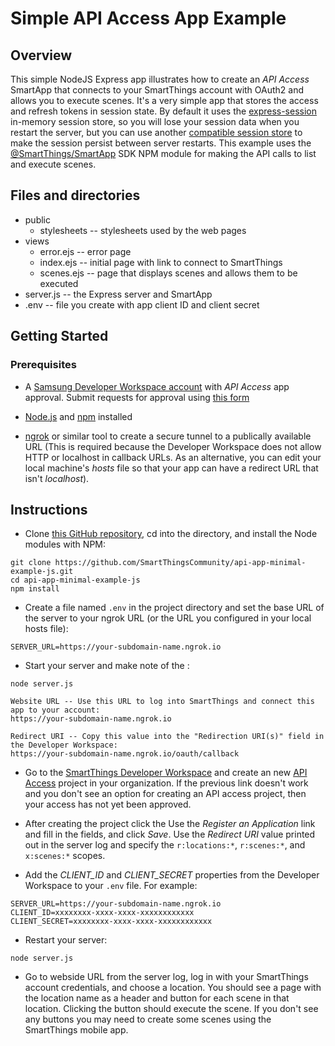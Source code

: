# Simple API Access App Example

## Overview

This simple NodeJS Express app illustrates how to create an _API Access_ SmartApp that connects to your SmartThings
account with OAuth2 and allows you to execute scenes. It's a very simple app that stores the access and refresh tokens
in session state. By default it uses the 
[express-session](https://www.npmjs.com/package/express-session#compatible-session-stores) in-memory session store, 
so you will lose your session data
when you restart the server, but you can use another 
[compatible session store](https://www.npmjs.com/package/express-session#compatible-session-stores)
to make the session persist between server
restarts. This example uses the 
[@SmartThings/SmartApp](https://www.npmjs.com/package/@smartthings/smartapp) SDK NPM module for making the
API calls to list and execute scenes.

## Files and directories 

- public
  - stylesheets -- stylesheets used by the web pages
- views
  - error.ejs -- error page
  - index.ejs -- initial page with link to connect to SmartThings
  - scenes.ejs -- page that displays scenes and allows them to be executed
- server.js -- the Express server and SmartApp
- .env -- file you create with app client ID and client secret

## Getting Started

### Prerequisites
- A [Samsung Developer Workspace account](https://smartthings.developer.samsung.com/workspace/) with _API Access_ app approval. 
Submit requests for approval using
[this form](https://smartthings.developer.samsung.com/oauth-request)

- [Node.js](https://nodejs.org/en/) and [npm](https://www.npmjs.com/) installed

- [ngrok](https://ngrok.com/) or similar tool to create a secure tunnel to a publically available URL (This is
required because the Developer Workspace does not allow HTTP or localhost in callback URLs. As an alternative, 
you can edit your local machine's _hosts_ file so that your app can have a redirect URL that isn't _localhost_).

## Instructions

- Clone [this GitHub repository](https://github.com/SmartThingsCommunity/api-app-minimal-example-js), cd into the
directory, and install the Node modules with NPM:
```$bash
git clone https://github.com/SmartThingsCommunity/api-app-minimal-example-js.git
cd api-app-minimal-example-js
npm install
```

- Create a file named `.env` in the project directory and set the base URL of the server to your ngrok URL 
(or the URL you configured in your local hosts file):
```$bash
SERVER_URL=https://your-subdomain-name.ngrok.io
```

- Start your server and make note of the :
```$bash
node server.js

Website URL -- Use this URL to log into SmartThings and connect this app to your account:
https://your-subdomain-name.ngrok.io

Redirect URI -- Copy this value into the "Redirection URI(s)" field in the Developer Workspace:
https://your-subdomain-name.ngrok.io/oauth/callback
```

- Go to the [SmartThings Developer Workspace](https://smartthings.developer.samsung.com/workspace) and create an new
[API Access](https://smartthings.developer.samsung.com/workspace/projects/new?type=CPT-OAUTH) project in your organization.
If the previous link doesn't work and you don't see an option for creating an API access project, then your access
has not yet been approved. 

- After creating the project click the Use the _Register an Application_ link and fill in the fields, and click _Save_. 
Use the _Redirect URI_ value printed out in the server log and specify the 
`r:locations:*`, `r:scenes:*`, and `x:scenes:*` scopes.

- Add the _CLIENT_ID_ and _CLIENT_SECRET_ properties from the Developer Workspace to your `.env` file. 
For example:
```$bash
SERVER_URL=https://your-subdomain-name.ngrok.io
CLIENT_ID=xxxxxxxx-xxxx-xxxx-xxxxxxxxxxxx
CLIENT_SECRET=xxxxxxxx-xxxx-xxxx-xxxxxxxxxxxx
```

- Restart your server:
```$bash
node server.js
```

- Go to webside URL from the server log, log in with your SmartThings account credentials, and 
choose a location. You should see a page with the location name as a header and button for 
each scene in that location. Clicking the button should execute the scene. If you don't see
any buttons you may need to create some scenes using the SmartThings mobile app.
